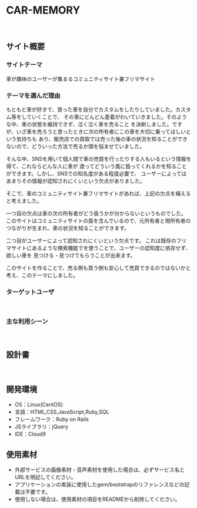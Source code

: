 # CAR-MEMORY
​
## サイト概要
### サイトテーマ
<!--何を『目的』とし、どのような『分類』なのかを簡潔に書く-->
​車が趣味のユーザーが集まるコミュニティサイト兼フリマサイト
### テーマを選んだ理由
<!--なぜこのようなテーマにしたかを説明する-->
​もともと車が好きで、買った車を自分でカスタムをしたりしていました。カスタム等をしていくことで、
その車にどんどん愛着がわいていきました。そのような中、車の状態を維持できず、泣く泣く車を売ること
を決断しました。ですが、いざ車を売ろうと思ったときに次の所有者にこの車を大切に乗ってほしいという気持ちも
あり、販売店での買取では売った後の車の状況を知ることができないので、どういった方法で売るか頭を悩ませていました。

そんな中、SNSを用いて個人間で車の売買を行ったりする人もいるという情報を得て、これならどんな人に車が
渡ってどういう風に扱ってくれるかを知ることができます。しかし、SNSでの知名度がある程度必要で、
ユーザーによってはあまりその情報が認知されにくいという欠点がありました。

そこで、車のコミュニティサイト兼フリマサイトがあれば、上記の欠点を補えると考えました。

一つ目の欠点は車の次の所有者がどう扱うかが分からないというものでした。
このサイトはコミュニティサイトの面を含んでいるので、元所有者と現所有者のつながりが生まれ、車の状況を知ることができます。

二つ目がユーザーによって認知されにくいという欠点です。
これは既存のフリマサイトにあるような検索機能でを使うことで、ユーザーの認知度に依存せず、欲しい車を
見つける・見つけてもらうことが出来ます。

このサイトを作ることで、売る側も買う側も安心して売買できるのではないかと考え、このテーマにしました。
### ターゲットユーザ
<!--誰に使ってもらうかを具体的に記載する-->
​
### 主な利用シーン
<!--どのような時に使うのかの状況を記載すること-->
​
## 設計書
<!--テーマを設定・提出する時点では不要です-->
​
## 開発環境
- OS：Linux(CentOS)
- 言語：HTML,CSS,JavaScript,Ruby,SQL
- フレームワーク：Ruby on Rails
- JSライブラリ：jQuery
- IDE：Cloud9
​
## 使用素材
- 外部サービスの画像素材・音声素材を使用した場合は、必ずサービス名とURLを明記してください。
- アプリケーションの実装に使用したgem/bootstrapのリファレンスなどの記載は不要です。
- 使用しない場合は、使用素材の項目をREADMEから削除してください。
